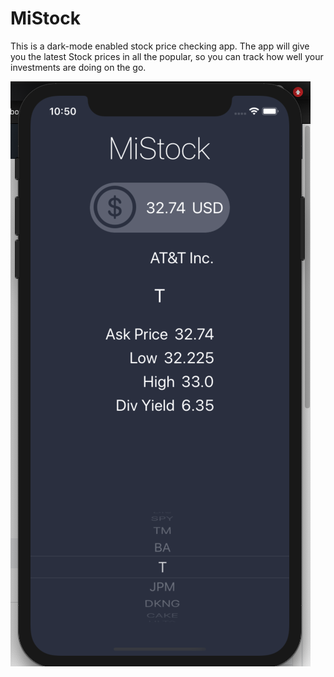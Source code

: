 
#  MiStock
This is a dark-mode enabled stock price checking app. The app will give you the latest Stock prices in all the popular, so you can track how well your investments are doing on the go.


![sample image](https://github.com/nguyenvu2589/ios-tutorial/blob/master/MiStock-iOS13/MiStock/sample_image.png)



